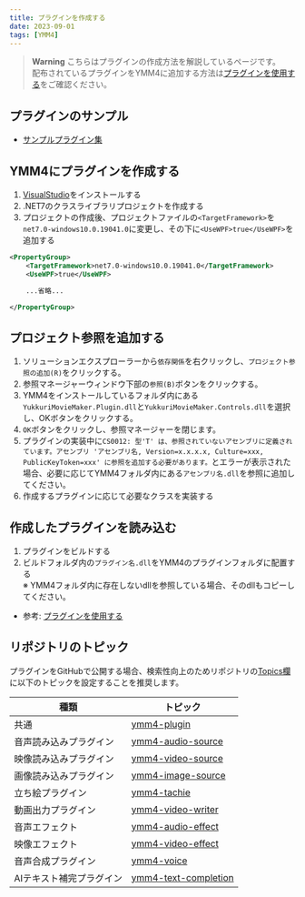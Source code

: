 ```yaml
---
title: プラグインを作成する
date: 2023-09-01
tags: [YMM4]
---
```

> **Warning**
> こちらはプラグインの作成方法を解説しているページです。  
> 配布されているプラグインをYMM4に追加する方法は[プラグインを使用する](./how_to_use.md)をご確認ください。

## プラグインのサンプル
- [サンプルプラグイン集](https://github.com/manju-summoner/YukkuriMovieMaker4PluginSamples)

## YMM4にプラグインを作成する
1. [VisualStudio](https://visualstudio.microsoft.com/ja/)をインストールする
1. .NET7のクラスライブラリプロジェクトを作成する
1. プロジェクトの作成後、プロジェクトファイルの`<TargetFramework>`を`net7.0-windows10.0.19041.0`に変更し、その下に`<UseWPF>true</UseWPF>`を追加する
```xml
<PropertyGroup>
    <TargetFramework>net7.0-windows10.0.19041.0</TargetFramework>
    <UseWPF>true</UseWPF>

    ...省略...

</PropertyGroup>
```

## プロジェクト参照を追加する
1. ソリューションエクスプローラーから`依存関係`を右クリックし、`プロジェクト参照の追加(R)`をクリックする。
1. 参照マネージャーウィンドウ下部の`参照(B)`ボタンをクリックする。
1. YMM4をインストールしているフォルダ内にある`YukkuriMovieMaker.Plugin.dll`と`YukkuriMovieMaker.Controls.dll`を選択し、OKボタンをクリックする。
1. `OK`ボタンをクリックし、参照マネージャーを閉じます。
1. プラグインの実装中に`CS0012: 型'T' は、参照されていないアセンブリに定義されています。アセンブリ 'アセンブリ名, Version=x.x.x.x, Culture=xxx, PublicKeyToken=xxx' に参照を追加する必要があります。`とエラーが表示された場合、必要に応じてYMM4フォルダ内にある`アセンブリ名.dll`を参照に追加してください。
1. 作成するプラグインに応じて必要なクラスを実装する

## 作成したプラグインを読み込む
1. プラグインをビルドする
1. ビルドフォルダ内の`プラグイン名.dll`をYMM4のプラグインフォルダに配置する  
   ※ YMM4フォルダ内に存在しないdllを参照している場合、そのdllもコピーしてください。
- 参考: [プラグインを使用する](./how_to_use.md)

## リポジトリのトピック
プラグインをGitHubで公開する場合、検索性向上のためリポジトリの[Topics欄](https://docs.github.com/ja/repositories/managing-your-repositorys-settings-and-features/customizing-your-repository/classifying-your-repository-with-topics)に以下のトピックを設定することを推奨します。

| 種類 | トピック |
| --- | --- |
| 共通 | [ymm4-plugin](https://github.com/topics/ymm4-plugin) |
| 音声読み込みプラグイン | [ymm4-audio-source](https://github.com/topics/ymm4-audio-source) |
| 映像読み込みプラグイン | [ymm4-video-source](https://github.com/topics/ymm4-video-source) |
| 画像読み込みプラグイン | [ymm4-image-source](https://github.com/topics/ymm4-image-source) |
| 立ち絵プラグイン | [ymm4-tachie](https://github.com/topics/ymm4-tachie) |
| 動画出力プラグイン | [ymm4-video-writer](https://github.com/topics/ymm4-video-writer) |
| 音声エフェクト | [ymm4-audio-effect](https://github.com/topics/ymm4-audio-effect) |
| 映像エフェクト | [ymm4-video-effect](https://github.com/topics/ymm4-video-effect) |
| 音声合成プラグイン | [ymm4-voice](https://github.com/topics/ymm4-voice) |
| AIテキスト補完プラグイン | [ymm4-text-completion](https://github.com/topics/ymm4-text-completion) |